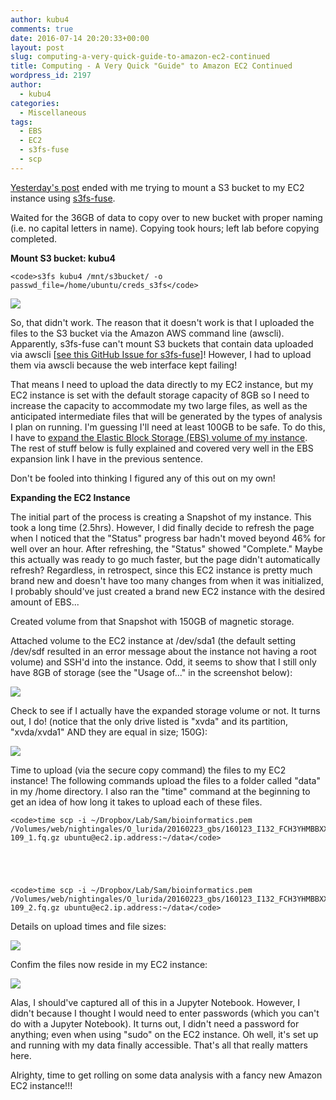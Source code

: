 ```yaml
---
author: kubu4
comments: true
date: 2016-07-14 20:20:33+00:00
layout: post
slug: computing-a-very-quick-guide-to-amazon-ec2-continued
title: Computing - A Very Quick "Guide" to Amazon EC2 Continued
wordpress_id: 2197
author:
  - kubu4
categories:
  - Miscellaneous
tags:
  - EBS
  - EC2
  - s3fs-fuse
  - scp
---
```


[Yesterday's post](2016/07/13/computing-the-very-quick-guide-to-amazon-web-services-cloud-computing-instances-ec2.html) ended with me trying to mount a S3 bucket to my EC2 instance using [s3fs-fuse](https://github.com/s3fs-fuse/s3fs-fuse).

Waited for the 36GB of data to copy over to new bucket with proper naming (i.e. no capital letters in name). Copying took hours; left lab before copying completed.



**Mount S3 bucket: kubu4**


    
    <code>s3fs kubu4 /mnt/s3bucket/ -o passwd_file=/home/ubuntu/creds_s3fs</code>



[![](http://eagle.fish.washington.edu/Arabidopsis/20160714_s3f2_mount_error.jpg)](http://eagle.fish.washington.edu/Arabidopsis/20160714_s3f2_mount_error.jpg)



So, that didn't work. The reason that it doesn't work is that I uploaded the files to the S3 bucket via the Amazon AWS command line (awscli). Apparently, s3fs-fuse can't mount S3 buckets that contain data uploaded via awscli [[see this GitHub Issue for s3fs-fuse](https://github.com/s3fs-fuse/s3fs-fuse/issues/333)]! However, I had to upload them via awscli because the web interface kept failing!



That means I need to upload the data directly to my EC2 instance, but my EC2 instance is set with the default storage capacity of 8GB so I need to increase the capacity to accommodate my two large files, as well as the anticipated intermediate files that will be generated by the types of analysis I plan on running. I'm guessing I'll need at least 100GB to be safe. To do this, I have to [expand the Elastic Block Storage (EBS) volume of my instance](http://docs.aws.amazon.com/AWSEC2/latest/UserGuide/ebs-expand-volume.html). The rest of stuff below is fully explained and covered very well in the EBS expansion link I have in the previous sentence.

Don't be fooled into thinking I figured any of this out on my own!



**Expanding the EC2 Instance**

The initial part of the process is creating a Snapshot of my instance. This took a long time (2.5hrs). However, I did finally decide to refresh the page when I noticed that the "Status" progress bar hadn't moved beyond 46% for well over an hour. After refreshing, the "Status" showed "Complete." Maybe this actually was ready to go much faster, but the page didn't automatically refresh? Regardless, in retrospect, since this EC2 instance is pretty much brand new and doesn't have too many changes from when it was initialized, I probably should've just created a brand new EC2 instance with the desired amount of EBS...

Created volume from that Snapshot with 150GB of magnetic storage.

Attached volume to the EC2 instance at /dev/sda1 (the default setting /dev/sdf resulted in an error message about the instance not having a root volume) and SSH'd into the instance. Odd, it seems to show that I still only have 8GB of storage (see the "Usage of..." in the screenshot below):



[![](http://eagle.fish.washington.edu/Arabidopsis/20160714_ec2_expanded_volume_01.png)](http://eagle.fish.washington.edu/Arabidopsis/20160714_ec2_expanded_volume_01.png)



Check to see if I actually have the expanded storage volume or not. It turns out, I do! (notice that the only drive listed is "xvda" and its partition, "xvda/xvda1" AND they are equal in size; 150G):



[![](http://eagle.fish.washington.edu/Arabidopsis/20160714_ec2_expanded_volume_03.jpg)](http://eagle.fish.washington.edu/Arabidopsis/20160714_ec2_expanded_volume_03.jpg)



Time to upload (via the secure copy command) the files to my EC2 instance! The following commands upload the files to a folder called "data" in my /home directory. I also ran the "time" command at the beginning to get an idea of how long it takes to upload each of these files.


    
    <code>time scp -i ~/Dropbox/Lab/Sam/bioinformatics.pem /Volumes/web/nightingales/O_lurida/20160223_gbs/160123_I132_FCH3YHMBBXX_L4_OYSzenG1AAD96FAAPEI-109_1.fq.gz ubuntu@ec2.ip.address:~/data</code>




    
    <code>time scp -i ~/Dropbox/Lab/Sam/bioinformatics.pem /Volumes/web/nightingales/O_lurida/20160223_gbs/160123_I132_FCH3YHMBBXX_L4_OYSzenG1AAD96FAAPEI-109_2.fq.gz ubuntu@ec2.ip.address:~/data</code>





Details on upload times and file sizes:

[![](http://eagle.fish.washington.edu/Arabidopsis/20160714_ec2_upload_times.png)](http://eagle.fish.washington.edu/Arabidopsis/20160714_ec2_upload_times.png)



Confim the files now reside in my EC2 instance:

[![](http://eagle.fish.washington.edu/Arabidopsis/20160714_ec2_confirm_transfer.jpg)](http://eagle.fish.washington.edu/Arabidopsis/20160714_ec2_confirm_transfer.jpg)



Alas, I should've captured all of this in a Jupyter Notebook. However, I didn't because I thought I would need to enter passwords (which you can't do with a Jupyter Notebook). It turns out, I didn't need a password for anything; even when using "sudo" on the EC2 instance. Oh well, it's set up and running with my data finally accessible. That's all that really matters here.

Alrighty, time to get rolling on some data analysis with a fancy new Amazon EC2 instance!!!
